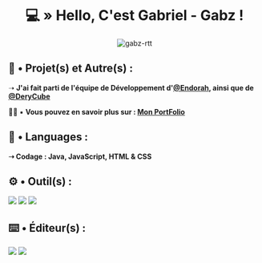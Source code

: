 <h1 align="center">💻 » Hello, C'est Gabriel - Gabz !</h1>

<p align="center"> <img src="https://komarev.com/ghpvc/?username=gabz-rtt&label=Profile%20views&color=0e75b6&style=flat" alt="gabz-rtt" /> </p>

## 🔎 • Projet(s) et Autre(s) :

➝ **J'ai fait parti de l'équipe de Développement d'[@Endorah](https://www.endorah.net), ainsi que de [@DeryCube](https://www.derycube.fr)**

👨‍💻 ▪︎ **Vous pouvez en savoir plus sur : [Mon PortFolio](https://gabzdev.fr)**

## 📝​ • Languages :

**➝ Codage : Java, JavaScript, HTML & CSS**

## ⚙️​ • Outil(s) :
     
<img src="https://img.shields.io/badge/MongoDB-4EA94B?style=for-the-badge&logo=mongodb&logoColor=white"/> <img src="https://img.shields.io/badge/MySQL-005C84?style=for-the-badge&logo=mysql&logoColor=white"/> <img src="https://img.shields.io/badge/redis-%23DD0031.svg?&style=for-the-badge&logo=redis&logoColor=white"/>  

## ⌨️​ • Éditeur(s) :

<img src="https://img.shields.io/badge/IntelliJ_IDEA-000000.svg?style=for-the-badge&logo=intellij-idea&logoColor=white"/> <img src="https://img.shields.io/badge/Visual_Studio_Code-0078D4?style=for-the-badge&logo=visual%20studio%20code&logoColor=white"/>
